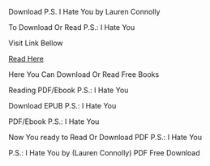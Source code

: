 Download P.S. I Hate You by Lauren Connolly

To Download Or Read P.S.: I Hate You

Visit Link Bellow

[Read Here](https://mobionlines.web.app/downright/209455843-p-s)

Here You Can Download Or Read Free Books

Reading PDF/Ebook P.S.: I Hate You

Download EPUB P.S.: I Hate You

PDF/Ebook P.S.: I Hate You

Now You ready to Read Or Download PDF P.S.: I Hate You

P.S.: I Hate You by (Lauren Connolly) PDF Free Download
